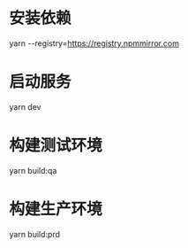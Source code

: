 
# 安装依赖
yarn --registry=https://registry.npmmirror.com

# 启动服务
yarn dev

# 构建测试环境
yarn build:qa

# 构建生产环境
yarn build:prd

